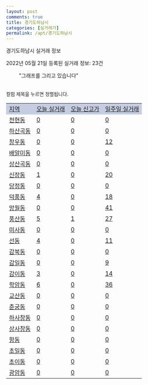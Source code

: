 ```yaml
---
layout: post
comments: true
title: 경기도하남시
categories: [실거래가]
permalink: /apt/경기도하남시
---
```


경기도하남시 실거래 정보

2022년 05월 21일 등록된 실거래 정보: 23건

<!--<script async src="https://pagead2.googlesyndication.com/pagead/js/adsbygoogle.js?client=ca-pub-3485438051770037"
 crossorigin="anonymous"></script>-->

<script type="text/javascript">
  google.charts.load('current', {'packages':['corechart']});
  google.charts.setOnLoadCallback(drawChart);

  function drawChart() {
    var data = google.visualization.arrayToDataTable([['거래일', '매매', '전월세', '전매'], ['21-01', 3, 11, 0], ['21-02', 0, 3, 0], ['21-03', 1, 26, 0], ['21-04', 13, 106, 0], ['21-05', 209, 363, 1], ['21-06', 154, 621, 11], ['21-07', 265, 633, 46], ['21-08', 289, 626, 19], ['21-09', 223, 601, 15], ['21-10', 177, 721, 3], ['21-11', 93, 555, 0], ['21-12', 80, 519, 9], ['22-01', 52, 565, 0], ['22-02', 56, 572, 0], ['22-03', 77, 632, 0], ['22-04', 99, 586, 1], ['22-05', 19, 251, 0]]);

    var options = {
      title: '최근 1년간 유형별 거래량 추이',
      legend: { position: 'bottom' }
    };

    setTimeout(function() {
        var chart = new google.visualization.LineChart(document.getElementById('columnchart_material'));
        chart.draw(data, (options));
        document.getElementById('loading').style.display = 'none';
        var dayLabel = (new Date()).getDay();
        if (dayLabel < 2) {
            sorttable.innerSortFunction.apply(document.getElementById('week'), []);
            sorttable.innerSortFunction.apply(document.getElementById('week'), []);        
        }
        else {
            sorttable.innerSortFunction.apply(document.getElementById('today'), []);
            sorttable.innerSortFunction.apply(document.getElementById('today'), []);
        }
    }, 200);

  }
</script>

<div id="loading" style="z-index:20; display: block; margin-left: 35px">"그래프를 그리고 있습니다"</div>
<div id="columnchart_material" style="width: 95%; margin-left: -35px; display: block"></div>
<!--<div style="width: 95%; margin-left: -35px; display: block">
      <script async src="https://pagead2.googlesyndication.com/pagead/js/adsbygoogle.js?client=ca-pub-3485438051770037"
          crossorigin="anonymous"></script>
      <ins class="adsbygoogle"
          style="display:block"
          data-ad-format="fluid"
          data-ad-layout-key="-fb+5w+4e-db+86"
          data-ad-client="ca-pub-3485438051770037"
          data-ad-slot="1827090281"></ins>
      <script>
          (adsbygoogle = window.adsbygoogle || []).push({});
      </script>
</div>-->
<br>

<font size='small' style='font-size: small;'>컬럼 제목을 누르면 정렬됩니다.</font>
<table class="sortable">
  <tr style='background-color: rgba(114, 132, 186,0.4);'>
    <td id="region"><a href="#">지역</a></td>
    <td id="today"><a href="#">오늘 실거래</a></td>
    <td id="today_new"><a href="#">오늘 신고가</a></td>
    <td id="week"><a href="#">일주일 실거래</a></td>
  </tr>

  
  <tr class="item">
    <td><a href="경기도하남시천현동">천현동</a></td>
    <td><a href="경기도하남시천현동">0</a></td>
    <td><a href="경기도하남시천현동">0</a></td>
    <td><a href="경기도하남시천현동">0</a></td>
  </tr>
    

  <tr class="item">
    <td><a href="경기도하남시하산곡동">하산곡동</a></td>
    <td><a href="경기도하남시하산곡동">0</a></td>
    <td><a href="경기도하남시하산곡동">0</a></td>
    <td><a href="경기도하남시하산곡동">0</a></td>
  </tr>
    

  <tr class="item">
    <td><a href="경기도하남시창우동">창우동</a></td>
    <td><a href="경기도하남시창우동">0</a></td>
    <td><a href="경기도하남시창우동">0</a></td>
    <td><a href="경기도하남시창우동">12</a></td>
  </tr>
    

  <tr class="item">
    <td><a href="경기도하남시배알미동">배알미동</a></td>
    <td><a href="경기도하남시배알미동">0</a></td>
    <td><a href="경기도하남시배알미동">0</a></td>
    <td><a href="경기도하남시배알미동">0</a></td>
  </tr>
    

  <tr class="item">
    <td><a href="경기도하남시상산곡동">상산곡동</a></td>
    <td><a href="경기도하남시상산곡동">0</a></td>
    <td><a href="경기도하남시상산곡동">0</a></td>
    <td><a href="경기도하남시상산곡동">0</a></td>
  </tr>
    

  <tr class="item">
    <td><a href="경기도하남시신장동">신장동</a></td>
    <td><a href="경기도하남시신장동">1</a></td>
    <td><a href="경기도하남시신장동">0</a></td>
    <td><a href="경기도하남시신장동">20</a></td>
  </tr>
    

  <tr class="item">
    <td><a href="경기도하남시당정동">당정동</a></td>
    <td><a href="경기도하남시당정동">0</a></td>
    <td><a href="경기도하남시당정동">0</a></td>
    <td><a href="경기도하남시당정동">0</a></td>
  </tr>
    

  <tr class="item">
    <td><a href="경기도하남시덕풍동">덕풍동</a></td>
    <td><a href="경기도하남시덕풍동">4</a></td>
    <td><a href="경기도하남시덕풍동">0</a></td>
    <td><a href="경기도하남시덕풍동">18</a></td>
  </tr>
    

  <tr class="item">
    <td><a href="경기도하남시망월동">망월동</a></td>
    <td><a href="경기도하남시망월동">0</a></td>
    <td><a href="경기도하남시망월동">0</a></td>
    <td><a href="경기도하남시망월동">41</a></td>
  </tr>
    

  <tr class="item">
    <td><a href="경기도하남시풍산동">풍산동</a></td>
    <td><a href="경기도하남시풍산동">5</a></td>
    <td><a href="경기도하남시풍산동">1</a></td>
    <td><a href="경기도하남시풍산동">27</a></td>
  </tr>
    

  <tr class="item">
    <td><a href="경기도하남시미사동">미사동</a></td>
    <td><a href="경기도하남시미사동">0</a></td>
    <td><a href="경기도하남시미사동">0</a></td>
    <td><a href="경기도하남시미사동">0</a></td>
  </tr>
    

  <tr class="item">
    <td><a href="경기도하남시선동">선동</a></td>
    <td><a href="경기도하남시선동">4</a></td>
    <td><a href="경기도하남시선동">0</a></td>
    <td><a href="경기도하남시선동">11</a></td>
  </tr>
    

  <tr class="item">
    <td><a href="경기도하남시감북동">감북동</a></td>
    <td><a href="경기도하남시감북동">0</a></td>
    <td><a href="경기도하남시감북동">0</a></td>
    <td><a href="경기도하남시감북동">0</a></td>
  </tr>
    

  <tr class="item">
    <td><a href="경기도하남시감일동">감일동</a></td>
    <td><a href="경기도하남시감일동">0</a></td>
    <td><a href="경기도하남시감일동">0</a></td>
    <td><a href="경기도하남시감일동">9</a></td>
  </tr>
    

  <tr class="item">
    <td><a href="경기도하남시감이동">감이동</a></td>
    <td><a href="경기도하남시감이동">3</a></td>
    <td><a href="경기도하남시감이동">0</a></td>
    <td><a href="경기도하남시감이동">14</a></td>
  </tr>
    

  <tr class="item">
    <td><a href="경기도하남시학암동">학암동</a></td>
    <td><a href="경기도하남시학암동">6</a></td>
    <td><a href="경기도하남시학암동">0</a></td>
    <td><a href="경기도하남시학암동">36</a></td>
  </tr>
    

  <tr class="item">
    <td><a href="경기도하남시교산동">교산동</a></td>
    <td><a href="경기도하남시교산동">0</a></td>
    <td><a href="경기도하남시교산동">0</a></td>
    <td><a href="경기도하남시교산동">0</a></td>
  </tr>
    

  <tr class="item">
    <td><a href="경기도하남시춘궁동">춘궁동</a></td>
    <td><a href="경기도하남시춘궁동">0</a></td>
    <td><a href="경기도하남시춘궁동">0</a></td>
    <td><a href="경기도하남시춘궁동">0</a></td>
  </tr>
    

  <tr class="item">
    <td><a href="경기도하남시하사창동">하사창동</a></td>
    <td><a href="경기도하남시하사창동">0</a></td>
    <td><a href="경기도하남시하사창동">0</a></td>
    <td><a href="경기도하남시하사창동">0</a></td>
  </tr>
    

  <tr class="item">
    <td><a href="경기도하남시상사창동">상사창동</a></td>
    <td><a href="경기도하남시상사창동">0</a></td>
    <td><a href="경기도하남시상사창동">0</a></td>
    <td><a href="경기도하남시상사창동">0</a></td>
  </tr>
    

  <tr class="item">
    <td><a href="경기도하남시항동">항동</a></td>
    <td><a href="경기도하남시항동">0</a></td>
    <td><a href="경기도하남시항동">0</a></td>
    <td><a href="경기도하남시항동">0</a></td>
  </tr>
    

  <tr class="item">
    <td><a href="경기도하남시초일동">초일동</a></td>
    <td><a href="경기도하남시초일동">0</a></td>
    <td><a href="경기도하남시초일동">0</a></td>
    <td><a href="경기도하남시초일동">0</a></td>
  </tr>
    

  <tr class="item">
    <td><a href="경기도하남시초이동">초이동</a></td>
    <td><a href="경기도하남시초이동">0</a></td>
    <td><a href="경기도하남시초이동">0</a></td>
    <td><a href="경기도하남시초이동">0</a></td>
  </tr>
    

  <tr class="item">
    <td><a href="경기도하남시광암동">광암동</a></td>
    <td><a href="경기도하남시광암동">0</a></td>
    <td><a href="경기도하남시광암동">0</a></td>
    <td><a href="경기도하남시광암동">0</a></td>
  </tr>
    


</table>


    